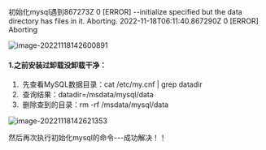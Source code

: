 初始化mysql遇到867273Z 0 [ERROR] --initialize specified but the data directory has files in it. Aborting.
2022-11-18T06:11:40.867290Z 0 [ERROR] Aborting

![image-20221118142600891](https://manv-typora.oss-cn-hangzhou.aliyuncs.com/typora-imgimage-20221118142600891.png)

#### 1.之前安装过卸载没卸载干净：

1.  ​	先查看MySQL数据目录：cat /etc/my.cnf | grep datadir
2.  ​	查询结果：datadir=/msdata/mysql/data
3.  ​	删除查到的目录：rm -rf /msdata/mysql/data

![image-20221118142621353](https://manv-typora.oss-cn-hangzhou.aliyuncs.com/typora-imgimage-20221118142621353.png)

然后再次执行初始化mysql的命令---成功解决！！